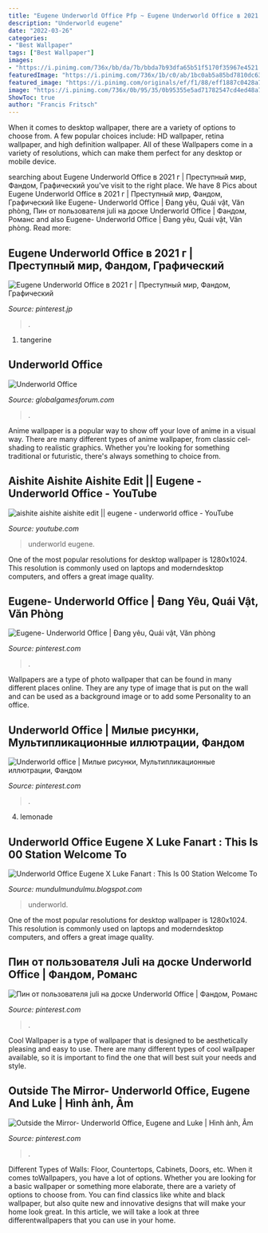 ```yaml
---
title: "Eugene Underworld Office Pfp ~ Eugene Underworld Office в 2021 г"
description: "Underworld eugene"
date: "2022-03-26"
categories:
- "Best Wallpaper"
tags: ["Best Wallpaper"]
images:
- "https://i.pinimg.com/736x/bb/da/7b/bbda7b93dfa65b51f5170f35967e4521.jpg"
featuredImage: "https://i.pinimg.com/736x/1b/c0/ab/1bc0ab5a85bd7810dc63cfaedc8c128f.jpg"
featured_image: "https://i.pinimg.com/originals/ef/f1/88/eff1887c0428a72a1f7c1b5f5c1a25fb.jpg"
image: "https://i.pinimg.com/736x/0b/95/35/0b95355e5ad71782547cd4ed48a78dcd.jpg"
ShowToc: true
author: "Francis Fritsch"
---
```



When it comes to desktop wallpaper, there are a variety of options to choose from. A few popular choices include: HD wallpaper, retina wallpaper, and high definition wallpaper. All of these Wallpapers come in a variety of resolutions, which can make them perfect for any desktop or mobile device. 

	

		
searching about Eugene Underworld Office в 2021 г | Преступный мир, Фандом, Графический you've visit to the right place. We have 8 Pics about Eugene Underworld Office в 2021 г | Преступный мир, Фандом, Графический like Eugene- Underworld Office | Đang yêu, Quái vật, Văn phòng, Пин от пользователя juli на доске Underworld Office | Фандом, Романс and also Eugene- Underworld Office | Đang yêu, Quái vật, Văn phòng. Read more:
		
    
## Eugene Underworld Office в 2021 г | Преступный мир, Фандом, Графический

<img loading=lazy src="https://i.pinimg.com/736x/46/b6/2a/46b62a7434b83f51994a3d4bf758334d.jpg" onerror="this.onerror=null;this.src='https://tse1.mm.bing.net/th?id=OIP.9mD47ebwWQtujf5EkJWIWgHaE2&amp;pid=15.1';" alt="Eugene Underworld Office в 2021 г | Преступный мир, Фандом, Графический">

_Source: pinterest.jp_

>. 

	

1. tangerine 

    
## Underworld Office

<img loading=lazy src="https://www.globalgamesforum.com/wp-content/uploads/underworld_office_01.png" onerror="this.onerror=null;this.src='https://tse2.mm.bing.net/th?id=OIP.mA5FhIsK20TZTG-a7EU3rAHaFh&amp;pid=15.1';" alt="Underworld Office">

_Source: globalgamesforum.com_

>. 

	

Anime wallpaper is a popular way to show off your love of anime in a visual way. There are many different types of anime wallpaper, from classic cel-shading to realistic graphics. Whether you're looking for something traditional or futuristic, there's always something to choice from.

    
## Aishite Aishite Aishite Edit || Eugene - Underworld Office - YouTube

<img loading=lazy src="https://i.ytimg.com/vi/Vqk2rOdshe8/maxresdefault.jpg" onerror="this.onerror=null;this.src='https://tse1.mm.bing.net/th?id=OIP.S3IhRKUPlOpYO6tAoGKEagHaEK&amp;pid=15.1';" alt="aishite aishite aishite edit || eugene - underworld office - YouTube">

_Source: youtube.com_

>underworld eugene. 

	

One of the most popular resolutions for desktop wallpaper is 1280x1024. This resolution is commonly used on laptops and moderndesktop computers, and offers a great image quality.

    
## Eugene- Underworld Office | Đang Yêu, Quái Vật, Văn Phòng

<img loading=lazy src="https://i.pinimg.com/originals/ef/f1/88/eff1887c0428a72a1f7c1b5f5c1a25fb.jpg" onerror="this.onerror=null;this.src='https://tse1.mm.bing.net/th?id=OIP.BuiLDaXkvdLx1JUCptijnQHaJQ&amp;pid=15.1';" alt="Eugene- Underworld Office | Đang yêu, Quái vật, Văn phòng">

_Source: pinterest.com_

>. 

	



Wallpapers are a type of photo wallpaper that can be found in many different places online. They are any type of image that is put on the wall and can be used as a background image or to add some Personality to an office.

    
## Underworld Office | Милые рисунки, Мультипликационные иллютрации, Фандом

<img loading=lazy src="https://i.pinimg.com/736x/96/b2/72/96b2720ab119901f212826be4f3194c0.jpg" onerror="this.onerror=null;this.src='https://tse2.mm.bing.net/th?id=OIP.-gtm9IY0YG3jOBUWdZM-tQAAAA&amp;pid=15.1';" alt="Underworld office | Милые рисунки, Мультипликационные иллютрации, Фандом">

_Source: pinterest.com_

>. 

	

4. lemonade 

    
## Underworld Office Eugene X Luke Fanart : This Is 00 Station Welcome To

<img loading=lazy src="https://i.pinimg.com/736x/0b/95/35/0b95355e5ad71782547cd4ed48a78dcd.jpg" onerror="this.onerror=null;this.src='https://tse3.mm.bing.net/th?id=OIP.YcvQhq6t8HMeMYxKToe8cQHaJ5&amp;pid=15.1';" alt="Underworld Office Eugene X Luke Fanart : This Is 00 Station Welcome To">

_Source: mundulmundulmu.blogspot.com_

>underworld. 

	

One of the most popular resolutions for desktop wallpaper is 1280x1024. This resolution is commonly used on laptops and moderndesktop computers, and offers a great image quality.

    
## Пин от пользователя Juli на доске Underworld Office | Фандом, Романс

<img loading=lazy src="https://i.pinimg.com/736x/bb/da/7b/bbda7b93dfa65b51f5170f35967e4521.jpg" onerror="this.onerror=null;this.src='https://tse4.mm.bing.net/th?id=OIP.Jm7pXxMxm_a8DEw6u_2KGAHaKe&amp;pid=15.1';" alt="Пин от пользователя juli на доске Underworld Office | Фандом, Романс">

_Source: pinterest.com_

>. 

	

Cool Wallpaper is a type of wallpaper that is designed to be aesthetically pleasing and easy to use. There are many different types of cool wallpaper available, so it is important to find the one that will best suit your needs and style.

    
## Outside The Mirror- Underworld Office, Eugene And Luke | Hình ảnh, Âm

<img loading=lazy src="https://i.pinimg.com/736x/1b/c0/ab/1bc0ab5a85bd7810dc63cfaedc8c128f.jpg" onerror="this.onerror=null;this.src='https://tse1.mm.bing.net/th?id=OIP.daVecruqTiOIYU0JQdm_sQHaK8&amp;pid=15.1';" alt="Outside the Mirror- Underworld Office, Eugene and Luke | Hình ảnh, Âm">

_Source: pinterest.com_

>. 

	

Different Types of Walls: Floor, Countertops, Cabinets, Doors, etc.
When it comes toWallpapers, you have a lot of options. Whether you are looking for a basic wallpaper or something more elaborate, there are a variety of options to choose from. You can find classics like white and black wallpaper, but also quite new and innovative designs that will make your home look great. In this article, we will take a look at three differentwallpapers that you can use in your home.

